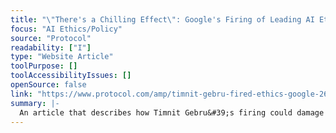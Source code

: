 ```yaml
---
title: "\"There's a Chilling Effect\": Google's Firing of Leading AI Ethicist Spurs Industry Outrage"
focus: "AI Ethics/Policy"
source: "Protocol"
readability: ["I"]
type: "Website Article"
toolPurpose: []
toolAccessibilityIssues: []
openSource: false
link: "https://www.protocol.com/amp/timnit-gebru-fired-ethics-google-2649129371"
summary: |-
  An article that describes how Timnit Gebru&#39;s firing could damage Google&#39;s reputation and ethical AI research within tech companies.
---
```


